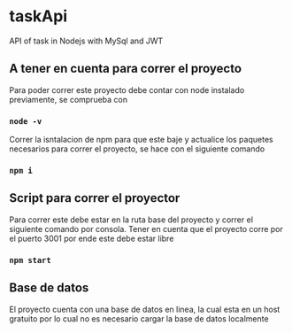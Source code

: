 # taskApi
API of task in Nodejs with MySql and JWT

## A tener en cuenta para correr el proyecto
Para poder correr este proyecto debe contar con node instalado previamente, se comprueba con
### `node -v`

Correr la isntalacion de npm para que este baje y actualice los paquetes necesarios para correr el proyecto, se hace con el siguiente comando
### `npm i`

## Script para correr el proyector
Para correr este debe estar en la ruta base del proyecto y correr el siguiente comando por consola. Tener en cuenta que el proyecto corre por el puerto 3001 por ende este debe estar libre
### `npm start`

## Base de datos
El proyecto cuenta con una base de datos en linea, la cual esta en un host gratuito por lo cual no es necesario cargar la base de datos localmente